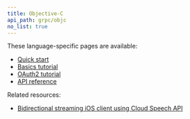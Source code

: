 ```yaml
---
title: Objective-C
api_path: grpc/objc
no_list: true
---
```


These language-specific pages are available:

- [Quick start](quickstart/)
- [Basics tutorial](basics/)
- [OAuth2 tutorial](oauth2/)
- [API reference](api)

Related resources:

- [Bidirectional streaming iOS client using Cloud Speech
  API](https://github.com/GoogleCloudPlatform/ios-docs-samples/tree/master/speech/Objective-C/Speech-gRPC-Streaming)
